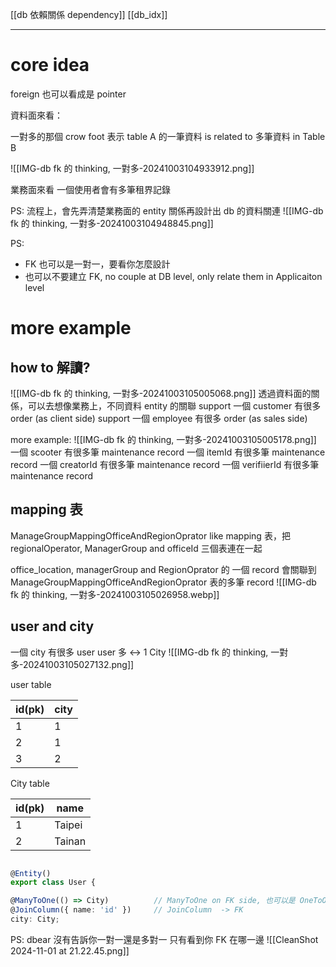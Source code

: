 [[db 依賴關係 dependency]]
[[db_idx]]

---

# core idea

 foreign 也可以看成是 pointer



資料面來看：

一對多的那個 crow foot 表示
table A 的一筆資料 is related to 多筆資料 in Table B

![[IMG-db fk 的 thinking, 一對多-20241003104933912.png]]

業務面來看
一個使用者會有多筆租界記錄

PS: 流程上，會先弄清楚業務面的 entity 關係再設計出 db 的資料關連
![[IMG-db fk 的 thinking, 一對多-20241003104948845.png]]


PS: 
- FK 也可以是一對一，要看你怎麼設計
- 也可以不要建立 FK,  no couple at DB level, only relate them in Applicaiton level

# more example






## how to 解讀?
![[IMG-db fk 的 thinking, 一對多-20241003105005068.png]]
 透過資料面的關係，可以去想像業務上，不同資料 entity 的關聯
support 一個 customer 有很多 order   (as client side)
support 一個 employee 有很多 order  (as sales side)



more example:
![[IMG-db fk 的 thinking, 一對多-20241003105005178.png]]
一個 scooter 有很多筆 maintenance record
一個 itemId 有很多筆 maintenance record
一個 creatorId 有很多筆 maintenance record
一個 verifiierId 有很多筆 maintenance record







## mapping 表
ManageGroupMappingOfficeAndRegionOprator
like mapping 表，把 regionalOperator, ManagerGroup and officeId 三個表連在一起

office_location, managerGroup and RegionOprator 的 一個 record 會關聯到 ManageGroupMappingOfficeAndRegionOprator 表的多筆 record
![[IMG-db fk 的 thinking, 一對多-20241003105026958.webp]]




## user and city
一個 city 有很多 user
user 多 <-> 1 City
![[IMG-db fk 的 thinking, 一對多-20241003105027132.png]]

user table

| id(pk) | city |
| ------ | ---- |
| 1      | 1    |
| 2      | 1    |
| 3      | 2    |



City table

| id(pk) | name   |
| ------ | ------ |
| 1      | Taipei |
| 2      | Tainan |

```ts

@Entity()
export class User {

@ManyToOne(() => City)          // ManyToOne on FK side, 也可以是 OneToOne
@JoinColumn({ name: 'id' })     // JoinColumn  -> FK
city: City;


```



PS:
dbear 沒有告訴你一對一還是多對一
只有看到你 FK 在哪一邊
![[CleanShot 2024-11-01 at 21.22.45.png]]
